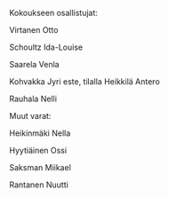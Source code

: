 Kokoukseen osallistujat:

Virtanen Otto

Schoultz Ida-Louise

Saarela Venla

Kohvakka Jyri este, tilalla Heikkilä Antero

Rauhala Nelli



Muut varat:

Heikinmäki Nella

Hyytiäinen Ossi

Saksman Miikael

Rantanen Nuutti

